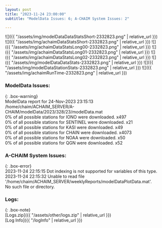 ```yaml
---
layout: post
title: "2023-11-24 23:00:00"
subtitle: "ModelData Issues: 6; A-CHAIM System Issues: 2"

---
```


![]({{ "/assets/img/modelDataDataStatsShort-2332823.png" | relative_url }})
![]({{ "/assets/img/achaimDataStatsShort-2332823.png" | relative_url }})
![]({{ "/assets/img/achaimDataStatsLong00-2332823.png" | relative_url }})
![]({{ "/assets/img/achaimDataStatsLong01-2332823.png" | relative_url }})
![]({{ "/assets/img/achaimDataStatsLong02-2332823.png" | relative_url }})
![]({{ "/assets/img/modelDataDataStats-2332823.png" | relative_url }})
![]({{ "/assets/img/modelDataStationStats-2332823.png" | relative_url }})
![]({{ "/assets/img/achaimRunTime-2332823.png" | relative_url }})


### ModelData Issues:  
  
{: .box-warning}  
 ModelData report for 24-Nov-2023 23:15:13   
 /home/chaim/ACHAIM_SERVER/A-CHAIM/modelData/2023/328/23/modelData.mat   
 0% of all possible stations for IONO were downloaded. x497   
 0% of all possible stations for SENTINEL were downloaded. x21   
 0% of all possible stations for KASI were downloaded. x49   
 0% of all possible stations for CHAIN were downloaded. x4073   
 0% of all possible stations for NOAA were downloaded. x50   
 0% of all possible stations for QGN were downloaded. x52   
  
### A-CHAIM System Issues:  
  
{: .box-error}  
2023-11-24 22:15:15 Dot indexing is not supported for variables of this type.  
2023-11-24 22:15:32 Unable to read file '/home/chaim/ACHAIM_SERVER/weeklyReports/modelDataPlotData.mat'. No such file or directory.  

### Logs:  
  
{: .box-note}  
[Logs.zip]({{ "/assets/other/logs.zip" | relative_url }})  
[Log Info]({{ "/logInfo" | relative_url }})  
